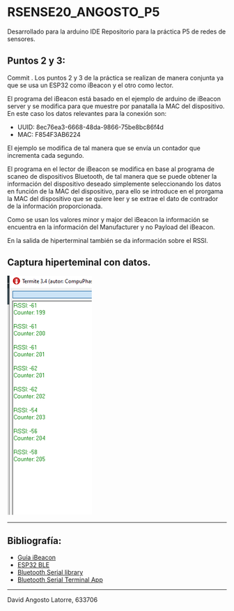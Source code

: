 # RSENSE20_ANGOSTO_P5

Desarrollado para la arduino IDE
Repositorio para la práctica P5 de redes de sensores.

## Puntos 2 y 3:
Commit .
Los puntos 2 y 3 de la práctica se realizan de manera conjunta ya que se usa un ESP32 como iBeacon y el otro como lector.

El programa del iBeacon está basado en el ejemplo de arduino de iBeacon server y se modifica para que muestre por panatalla la MAC del dispositivo. En este caso los datos relevantes para la conexión son:

* UUID: 8ec76ea3-6668-48da-9866-75be8bc86f4d
* MAC:  F854F3AB6224

El ejemplo se modifica de tal manera que se envía un contador que incrementa cada segundo.

El programa en el lector de iBeacon se  modifica en base al programa de scaneo de dispositivos Bluetooth, de tal manera que se puede obtener la información del dispositivo deseado simplemente seleccionando los datos en función de la MAC del dispositivo, para ello se introduce en el prorgama la MAC del dispositivo que se quiere leer y se extrae el dato de contrador de la información proporcionada.

Como se usan los valores minor y major del iBeacon la información se encuentra en la información del Manufacturer y no Payload del iBeacon.

En la salida de hiperterminal también se da información sobre el RSSI.

## Captura hiperteminal con datos.

![Captura Hiperterminal](./documentation/Punto2_3_hiperterminal.png)

---
## Bibliografía:


* [Guía iBeacon](https://www.mokoblue.com/a-detailed-guide-to-ibeacon/)
* [ESP32 BLE](https://github.com/espressif/arduino-esp32/tree/master/libraries/BluetoothSerial)
* [Bluetooth Serial library](https://github.com/espressif/arduino-esp32/tree/master/libraries/BluetoothSerial)
* [Bluetooth Serial Terminal App](https://play.google.com/store/apps/details?id=de.kai_morich.serial_bluetooth_terminal)
---
David Angosto Latorre, 633706
